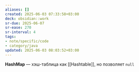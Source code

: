 ```yaml
---
aliases: []
created: 2025-06-03 07:33:58+03:00
deck: obsidian::work
sr-due: 2025-06-07
sr-ease: 270
sr-interval: 4
tags:
- note/specific/code
- category/java
updated: 2025-06-03 08:03:52+03:00
---
```


**HashMap**
—
хэш-таблица как [[Hashtable]], но позволяет `null`